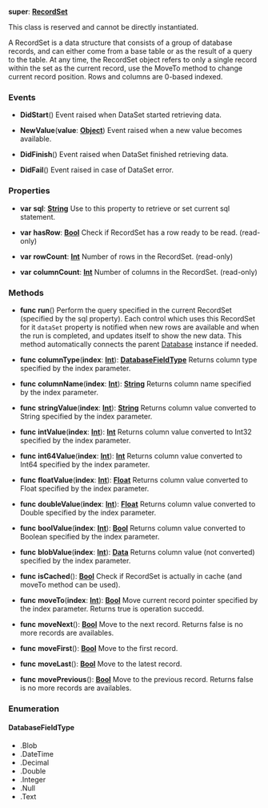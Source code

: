 **super**: **[RecordSet](RecordSet.md)**

This class is reserved and cannot be directly instantiated.

A RecordSet is a data structure that consists of a group of database records, and can either come from a base table or as the result of a query to the table. At any time, the RecordSet object refers to only a single record within the set as the current record, use the MoveTo method to change current record position.
Rows and columns are 0-based indexed.

### Events

* **DidStart**()
Event raised when DataSet started retrieving data.

* **NewValue**(**value**: **[Object](../gravity/types.md)**)
Event raised when a new value becomes available.

* **DidFinish**()
Event raised when DataSet finished retrieving data.

* **DidFail**()
Event raised in case of DataSet error.



### Properties

* **var** **sql**: **[String](../gravity/types.md)**
Use to this property to retrieve or set current sql statement.

* **var** **hasRow**: **[Bool](../gravity/types.md)**
Check if RecordSet has a row ready to be read. \(read-only\)

* **var** **rowCount**: **[Int](../gravity/types.md)**
Number of rows in the RecordSet. \(read-only\)

* **var** **columnCount**: **[Int](../gravity/types.md)**
Number of columns in the RecordSet. \(read-only\)



### Methods

* **func** **run**()
Perform the query specified in the current RecordSet (specified by the sql property). Each control which uses this RecordSet for it <code>dataSet</code> property is notified when new rows are available and when the run is completed, and updates itself to show the new data. This method automatically connects the parent <a href="Database.html">Database</a> instance if needed.

* **func** **columnType**(**index**: **[Int](../gravity/types.md)**): <strong><a href="#_enum_DatabaseFieldType">DatabaseFieldType</a></strong> 
Returns column type specified by the index parameter.

* **func** **columnName**(**index**: **[Int](../gravity/types.md)**): <strong>[String](../gravity/types.md)</strong> 
Returns column name specified by the index parameter.

* **func** **stringValue**(**index**: **[Int](../gravity/types.md)**): <strong>[String](../gravity/types.md)</strong> 
Returns column value converted to String specified by the index parameter.

* **func** **intValue**(**index**: **[Int](../gravity/types.md)**): <strong>[Int](../gravity/types.md)</strong> 
Returns column value converted to Int32 specified by the index parameter.

* **func** **int64Value**(**index**: **[Int](../gravity/types.md)**): <strong>[Int](../gravity/types.md)</strong> 
Returns column value converted to Int64 specified by the index parameter.

* **func** **floatValue**(**index**: **[Int](../gravity/types.md)**): <strong>[Float](../gravity/types.md)</strong> 
Returns column value converted to Float specified by the index parameter.

* **func** **doubleValue**(**index**: **[Int](../gravity/types.md)**): <strong>[Float](../gravity/types.md)</strong> 
Returns column value converted to Double specified by the index parameter.

* **func** **boolValue**(**index**: **[Int](../gravity/types.md)**): <strong>[Bool](../gravity/types.md)</strong> 
Returns column value converted to Boolean specified by the index parameter.

* **func** **blobValue**(**index**: **[Int](../gravity/types.md)**): <strong>[Data](Data.md)</strong> 
Returns column value (not converted) specified by the index parameter.

* **func** **isCached**(): <strong>[Bool](../gravity/types.md)</strong> 
Check if RecordSet is actually in cache (and moveTo method can be used).

* **func** **moveTo**(**index**: **[Int](../gravity/types.md)**): <strong>[Bool](../gravity/types.md)</strong> 
Move current record pointer specified by the index parameter. Returns true is operation succedd.

* **func** **moveNext**(): <strong>[Bool](../gravity/types.md)</strong> 
Move to the next record. Returns false is no more records are availables.

* **func** **moveFirst**(): <strong>[Bool](../gravity/types.md)</strong> 
Move to the first record.

* **func** **moveLast**(): <strong>[Bool](../gravity/types.md)</strong> 
Move to the latest record.

* **func** **movePrevious**(): <strong>[Bool](../gravity/types.md)</strong> 
Move to the previous record. Returns false is no more records are availables.





### Enumeration

#### DatabaseFieldType
 * .Blob
 * .DateTime
 * .Decimal
 * .Double
 * .Integer
 * .Null
 * .Text



